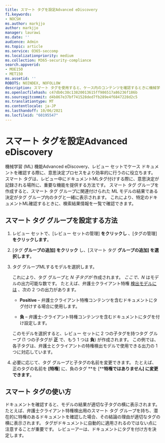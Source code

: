 ```yaml
---
title: スマート タグを設定Advanced eDiscovery
f1.keywords:
- NOCSH
ms.author: markjjo
author: markjjo
manager: laurawi
ms.date: ''
audience: Admin
ms.topic: article
ms.service: O365-seccomp
ms.localizationpriority: medium
ms.collection: M365-security-compliance
search.appverid:
- MOE150
- MET150
ms.assetid: ''
ROBOTS: NOINDEX, NOFOLLOW
description: スマート タグを使用すると、ケース内のコンテンツを確認するときに機械学習機能をAdvanced eDiscoveryできます。 スマート タグ グループを使用して、弁護士クライアント特権モデルなどの機械学習検出モデルの結果を表示します。
ms.openlocfilehash: c47db0c38c13820013615ff986517a86236f186b
ms.sourcegitcommit: d4b867e37bf741528ded7fb289e4f6847228d2c5
ms.translationtype: MT
ms.contentlocale: ja-JP
ms.lasthandoff: 10/06/2021
ms.locfileid: "60195547"
---
```

# <a name="set-up-smart-tags-in-advanced-ediscovery"></a>スマート タグを設定Advanced eDiscovery

機械学習 (ML) 機能Advanced eDiscovery、レビュー セットでケース ドキュメントを確認する際に、意思決定プロセスをより効率的に行うのに役立ちます。 スマート タグは、レビュー中にドキュメントMLタグ付けする際に、意思決定が記録される場所に、重要な機能を提供する方法です。 スマート タグ グループを作成すると、スマート タグ グループに関連付けられた ML モデルの結果である決定がタグ グループ内のタグと一緒に表示されます。 これにより、特定のドキュメントML確認するときに、検索結果情報を一覧で確認できます。

## <a name="how-to-set-up-a-smart-tag-group"></a>スマート タグ グループを設定する方法

1. レビュー セットで、[レビュー セットの管理] **をクリックし** 、[タグの管理] **をクリックします**。

2. [タグ **グループの追加] をクリック** し、[スマート タグ **グループの追加] を選択します**。

3. タグ グループMLするモデルを選択します。
    
   これにより、タグ グループと *N 子タグが* 作成されます。 *ここで、N* はモデルの出力可能な数です。 たとえば、弁護士クライアント特権 [検出モデルには](attorney-privilege-detection.md) 、次の 2 つの出力があります。 

   - **Positive** – 弁護士クライアント特権コンテンツを含むドキュメントにタグ付けする場合に使用します。
   
   - **負** – 弁護士-クライアント特権コンテンツを含むドキュメントにタグを付け設定します。
    
    このモデルを選択すると、レビュー セットに 2 つの子タグを持つタグ グループ (1 つの子タグが **正** で、もう 1 つは **負**) が作成されます。 この例では、各子タグは、弁護士とクライアントの特権検出モデルで使用できる出力の 1 つに対応しています。

4. 必要に応じて、タグ グループと子タグの名前を変更できます。 たとえば、正のタグの名前を **[特権**] に、負のタグ **を [****特権ではありません] に変更できます**。 

## <a name="how-to-use-smart-tags"></a>スマート タグの使い方

ドキュメントを確認すると、モデルの結果が適切な子タグの横に表示されます。 たとえば、弁護士クライアント特権検出用のスマート タグ グループを持ち、潜在的に特権のあるドキュメントを確認した場合、その結論の理由が適切なタグの横に表示されます。 タグがドキュメントに自動的に適用されるのではない点に注意することが重要です。 レビューアーは、ドキュメントにタグを付け方を決定します。
